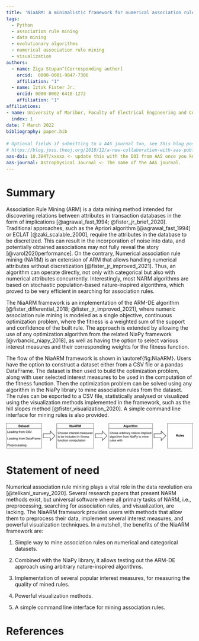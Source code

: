 ```yaml
---
title: 'NiaARM: A minimalistic framework for numerical association rule mining'
tags:
  - Python
  - association rule mining
  - data mining
  - evolutionary algorithms
  - numerical association rule mining
  - visualization
authors:
  - name: Žiga Stupan^[Corresponding author]
    orcid:  0000-0001-9847-7306
    affiliation: "1"
  - name: Iztok Fister Jr.
    orcid: 0000-0002-6418-1272
    affiliation: "1"
affiliations:
- name: University of Maribor, Faculty of Electrical Engineering and Computer Science
  index: 1
date: 7 March 2022
bibliography: paper.bib

# Optional fields if submitting to a AAS journal too, see this blog post:
# https://blog.joss.theoj.org/2018/12/a-new-collaboration-with-aas-publishing
aas-doi: 10.3847/xxxxx <- update this with the DOI from AAS once you know it.
aas-journal: Astrophysical Journal <- The name of the AAS journal.
---
```


# Summary

Association Rule Mining (ARM) is a data mining method intended for discovering relations between attributes in
transaction databases in the form of implications [@agrawal_fast_1994; @fister_jr_brief_2020]. Traditional
approaches, such as the Apriori algorithm [@agrawal_fast_1994] or ECLAT [@zaki_scalable_2000],
require the attributes in the database to be discretized. This can result in the incorporation of noise into data,
and potentially obtained associations may not fully reveal the story [@varol2020performance]. On the contrary,
Numerical association rule mining (NARM) is an extension of ARM that allows handling numerical attributes without
discretization [@fister_jr_improved_2021]. Thus, an algorithm can operate directly, not only with
categorical but also with numerical attributes concurrently. Interestingly, most NARM algorithms are based on
stochastic population-based nature-inspired algorithms, which proved to be very efficient in searching for association rules.

The NiaARM framework is an implementation of the ARM-DE algorithm [@fister_differential_2018; @fister_jr_improved_2021], where
numeric association rule mining is modeled as a single objective, continuous optimization problem, where the fitness is a
weighted sum of the support and confidence of the built rule. The approach is extended by allowing the use of any optimization
algorithm from the related NiaPy framework [@vrbancic_niapy_2018], as well as having the option to select various interest
measures and their corresponding weights for the fitness function.

The flow of the NiaARM framework is shown in \autoref{fig:NiaARM}. Users have the option to construct a dataset either from a
CSV file or a pandas DataFrame. The dataset is then used to build the optimization problem, along with user selected interest
measures to be used in the computation of the fitness function. Then the optimization problem can be solved using any algorithm
in the NiaPy library to mine association rules from the dataset. The rules can be exported to a CSV file, statistically
analysed or visualized using the visualization methods implemented in the framework, such as the hill slopes method
[@fister_visualization_2020]. A simple command line interface for mining rules is also provided.

![NiaARM flow.\label{fig:NiaARM}](NiaARM1.png)

# Statement of need

Numerical association rule mining plays a vital role in the data revolution era [@telikani_survey_2020]. Several research
papers that present NARM methods exist, but universal software where all primary tasks of NARM, i.e., preprocessing, searching
for association rules, and visualization, are lacking. The NiaARM framework provides users with methods that allow them to
preprocess their data, implement several interest measures, and powerful visualization techniques. In a nutshell, the benefits
of the NiaARM framework are:

1. Simple way to mine association rules on numerical and categorical datasets.

2. Combined with the NiaPy library, it allows testing out the ARM-DE approach using arbitrary nature-inspired algorithms.

3. Implementation of several popular interest measures, for measuring the quality of mined rules.

4. Powerful visualization methods.

5. A simple command line interface for mining association rules.

# References
